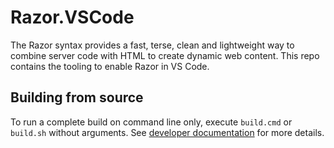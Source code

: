 Razor.VSCode
=====

The Razor syntax provides a fast, terse, clean and lightweight way to combine server code with HTML to create dynamic web content. This repo contains the tooling to enable Razor in VS Code.

## Building from source

To run a complete build on command line only, execute `build.cmd` or `build.sh` without arguments. See [developer documentation](https://github.com/aspnet/Home/wiki) for more details.